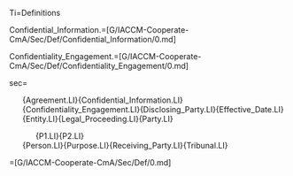 Ti=Definitions

Confidential_Information.=[G/IACCM-Cooperate-CmA/Sec/Def/Confidential_Information/0.md]

Confidentiality_Engagement.=[G/IACCM-Cooperate-CmA/Sec/Def/Confidentiality_Engagement/0.md]

sec=<ul type="none">{Agreement.LI}{Confidential_Information.LI}{Confidentiality_Engagement.LI}{Disclosing_Party.LI}{Effective_Date.LI}{Entity.LI}{Legal_Proceeding.LI}{Party.LI}<ol>{P1.LI}{P2.LI}</ol>{Person.LI}{Purpose.LI}{Receiving_Party.LI}{Tribunal.LI}</ul>

=[G/IACCM-Cooperate-CmA/Sec/Def/0.md]
